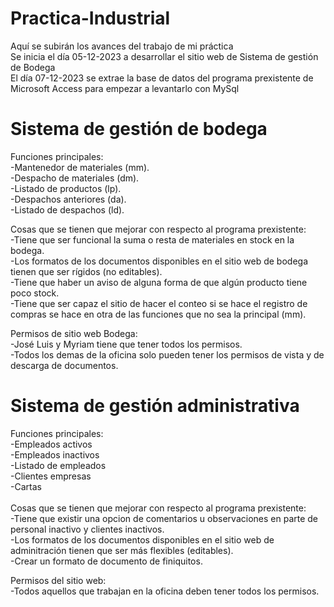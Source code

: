 # Practica-Industrial
Aquí se subirán los avances del trabajo de mi práctica <br>
Se inicia el día 05-12-2023 a desarrollar el sitio web de Sistema de gestión de Bodega<br>
El día 07-12-2023 se extrae la base de datos del programa prexistente de Microsoft Access para empezar a levantarlo con MySql

# Sistema de gestión de bodega
  Funciones principales:<br>
    -Mantenedor de materiales (mm).<br>
    -Despacho de materiales (dm).<br>
    -Listado de productos (lp).<br>
    -Despachos anteriores (da).<br>
    -Listado de despachos (ld).<br>

  Cosas que se tienen que mejorar con respecto al programa prexistente:<br>
    -Tiene que ser funcional la suma o resta de materiales en stock en la bodega.<br>
    -Los formatos de los documentos disponibles en el sitio web de bodega tienen que ser rígidos (no editables).<br>
    -Tiene que haber un aviso de alguna forma de que algún producto tiene poco stock.<br>
    -Tiene que ser capaz el sitio de hacer el conteo si se hace el registro de compras se hace en otra de las funciones que no sea la principal (mm).<br>

  Permisos de sitio web Bodega:<br>
    -José Luis y Myriam tiene que tener todos los permisos.<br>
    -Todos los demas de la oficina solo pueden tener los permisos de vista y de descarga de documentos.<br>

# Sistema de gestión administrativa
  Funciones principales:<br>
    -Empleados activos<br>
    -Empleados inactivos<br>
    -Listado de empleados<br>
    -Clientes empresas<br>
    -Cartas<br>
<br>
  Cosas que se tienen que mejorar con respecto al programa prexistente:<br>
    -Tiene que existir una opcion de comentarios u observaciones en parte de personal inactivo y clientes inactivos.<br>
    -Los formatos de los documentos disponibles en el sitio web de adminitración tienen que ser más flexibles (editables).<br>
    -Crear un formato de documento de finiquitos.<br>

  Permisos del sitio web:<br>
    -Todos aquellos que trabajan en la oficina deben tener todos los permisos.
    
    
    
  
